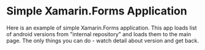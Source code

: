 # Simple Xamarin.Forms Application
Here is an example of simple Xamarin.Forms application. 
This app loads list of android versions from "internal repository"  and loads them to the main page.
The only things you can do - watch detail about version and get back.
